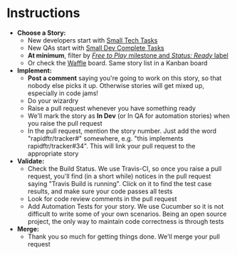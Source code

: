 # Instructions

* **Choose a Story:**
  * New developers start with [Small Tech Tasks](https://github.com/rapidftr/tracker/issues?labels=Estimate%3A+Small%2CStatus%3A+2.+Ready%2CType%3A+Tech+Task&milestone=6&page=1&state=open)
  * New QAs start with [Small Dev Complete Tasks](https://github.com/rapidftr/tracker/issues?labels=Estimate%3A+Small%2CType%3A+Tech+Task%2CStatus%3A+4.+Dev+Complete&milestone=6&page=1&state=open)
  * **At minimum**, filter by [*Free to Play* milestone and *Status: Ready* label](https://github.com/rapidftr/tracker/issues?labels=Status%3A+2.+Ready&milestone=6&page=1&state=open)
  * Or check the [Waffle](https://waffle.io/rapidftr/tracker) board. Same story list in a Kanban board
* **Implement:**
  * **Post a comment** saying you're going to work on this story, so that nobody else picks it up. Otherwise stories will get mixed up, especially in code jams!
  * Do your wizardry
  * Raise a pull request whenever you have something ready
  * We'll mark the story as **In Dev** (or In QA for automation stories) when you raise the pull request
  * In the pull request, mention the story number. Just add the word "rapidftr/tracker#<story-no>" somewhere, e.g. "this implements rapidftr/tracker#34". This will link your pull request to the appropriate story
* **Validate:**
  * Check the Build Status. We use Travis-CI, so once you raise a pull request, you'll find (in a short while) notices in the pull request saying "Travis Build is running". Click on it to find the test case results, and make sure your code passes all tests
  * Look for code review comments in the pull request
  * Add Automation Tests for your story. We use Cucumber so it is not difficult to write some of your own scenarios. Being an open source project, the only way to maintain code correctness is through tests
* **Merge:**
  * Thank you so much for getting things done. We'll merge your pull request
